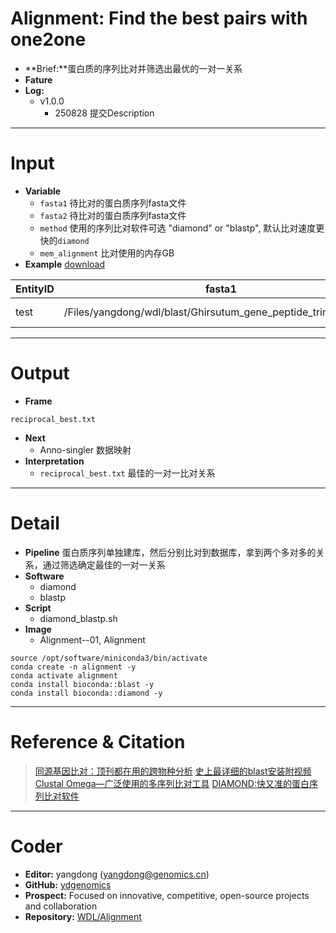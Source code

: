 # Alignment: Find the best pairs with one2one
- **Brief:**蛋白质的序列比对并筛选出最优的一对一关系
- **Fature**
- **Log:** 
  - v1.0.0
    - 250828 提交Description

---
# Input
- **Variable**
  - `fasta1` 待比对的蛋白质序列fasta文件
  - `fasta2` 待比对的蛋白质序列fasta文件
  - `method` 使用的序列比对软件可选 "diamond" or "blastp", 默认比对速度更快的`diamond`
  - `mem_alignment` 比对使用的内存GB
- **Example** [download](https://github.com/ydgenomics/WDL/blob/main/Alignment/v1.0.0/Alignment_v1.0.0.csv)

| EntityID | fasta1 | fasta2 | method | mem_alignment |
|-|-|-|-|-|
| test | /Files/yangdong/wdl/blast/Ghirsutum_gene_peptide_trimmed.fasta | /Files/yangdong/wdl/blast/TM-1_V2.1.gene.pep.fa | diamond | 8 |

---
# Output
- **Frame**
```shell
reciprocal_best.txt
```
- **Next**
  - Anno-singler 数据映射
- **Interpretation**
  - `reciprocal_best.txt` 最佳的一对一比对关系

---
# Detail
- **Pipeline** 蛋白质序列单独建库，然后分别比对到数据库，拿到两个多对多的关系，通过筛选确定最佳的一对一关系
- **Software**
  - diamond
  - blastp
- **Script**
  - diamond_blastp.sh
- **Image**
  - Alignment--01, Alignment

```shell
source /opt/software/miniconda3/bin/activate
conda create -n alignment -y
conda activate alignment
conda install bioconda::blast -y
conda install bioconda::diamond -y
```

---
# Reference & Citation
> [同源基因比对：顶刊都在用的跨物种分析](https://mp.weixin.qq.com/s/jv2Z8NVWZwzeVjmm5c9NNg)
> [史上最详细的blast安装附视频](https://mp.weixin.qq.com/s/rEBqjN-fGOp_loTmyEuMJA)
> [Clustal Omega—广泛使用的多序列比对工具](https://mp.weixin.qq.com/s/f9pEFWJJoNCqlFEfd77aOA)
> [DIAMOND:快又准的蛋白序列比对软件](https://mp.weixin.qq.com/s/5UhthY9PHfN7zxZbJdZaJA)


---
# Coder
- **Editor:** yangdong (yangdong@genomics.cn)
- **GitHub:** [ydgenomics](https://github.com/ydgenomics)
- **Prospect:** Focused on innovative, competitive, open-source projects and collaboration
- **Repository:** [WDL/Alignment](https://github.com/ydgenomics/WDL/tree/main/Alignment)


